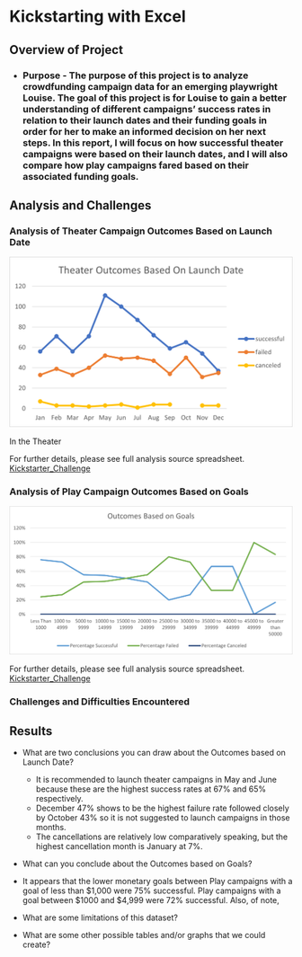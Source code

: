 # **Kickstarting with Excel**

## **Overview of Project**

- ### Purpose - The purpose of this project is to analyze crowdfunding campaign data for an emerging playwright Louise. The goal of  this project is for Louise to gain a better understanding of different campaigns’ success rates in relation to their launch dates and their funding goals in order for her to make an informed decision on her next steps.  In this report, I will focus on how successful theater campaigns were based on their launch dates, and I will also compare how play campaigns fared based on their associated funding goals.

## Analysis and Challenges

### Analysis of Theater Campaign Outcomes Based on Launch Date
![Theater_Outcomes_vs_Launch](Resources/Theater_Outcomes_vs_Launch.png)

In the Theater

For further details, please see full analysis source spreadsheet. 
[Kickstarter_Challenge](Kickstarter_Challenge.zip)

### Analysis of Play Campaign Outcomes Based on Goals
![Outcomes_vs_Goals](Resources/Outcomes_vs_Goals.png)

 
For further details, please see full analysis source spreadsheet. 
[Kickstarter_Challenge](Kickstarter_Challenge.zip)

### Challenges and Difficulties Encountered


## Results

- What are two conclusions you can draw about the Outcomes based on Launch Date?
   - It is recommended to launch theater campaigns in May and June because these are the highest success rates at 67% and 65% respectively. 
   - December 47% shows to be the highest failure rate followed closely by October 43% so it is not suggested to launch campaigns in those months.  
   - The cancellations are relatively low comparatively speaking, but the highest cancellation month is January at 7%.


- What can you conclude about the Outcomes based on Goals?
-   It appears that the lower monetary goals between Play campaigns with a goal of less than $1,000 were 75% successful.  Play campaigns with a goal between $1000 and $4,999 were 72% successful.  Also, of note,

- What are some limitations of this dataset?

- What are some other possible tables and/or graphs that we could create?
